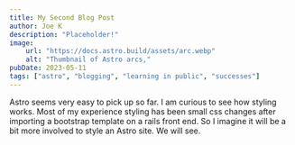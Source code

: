 ```yaml
---
title: My Second Blog Post
author: Joe K
description: "Placeholder!"
image: 
    url: "https://docs.astro.build/assets/arc.webp"
    alt: "Thumbnail of Astro arcs,"
pubDate: 2023-05-11
tags: ["astro", "blogging", "learning in public", "successes"]
---
```

Astro seems very easy to pick up so far. I am curious to see how styling works. Most of my experience styling has been small css changes after importing a bootstrap template on a rails front end. So I imagine it will be a bit more involved to style an Astro site. We will see.